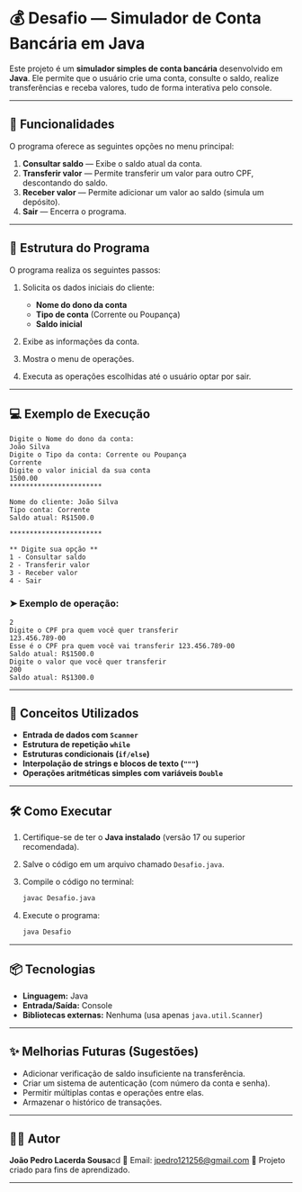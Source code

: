 # 💰 Desafio — Simulador de Conta Bancária em Java

Este projeto é um **simulador simples de conta bancária** desenvolvido em **Java**.
Ele permite que o usuário crie uma conta, consulte o saldo, realize transferências e receba valores, tudo de forma interativa pelo console.

---

## 🚀 Funcionalidades

O programa oferece as seguintes opções no menu principal:

1. **Consultar saldo** — Exibe o saldo atual da conta.
2. **Transferir valor** — Permite transferir um valor para outro CPF, descontando do saldo.
3. **Receber valor** — Permite adicionar um valor ao saldo (simula um depósito).
4. **Sair** — Encerra o programa.

---

## 🧩 Estrutura do Programa

O programa realiza os seguintes passos:

1. Solicita os dados iniciais do cliente:

   * **Nome do dono da conta**
   * **Tipo de conta** (Corrente ou Poupança)
   * **Saldo inicial**
2. Exibe as informações da conta.
3. Mostra o menu de operações.
4. Executa as operações escolhidas até o usuário optar por sair.

---

## 💻 Exemplo de Execução

```
Digite o Nome do dono da conta:
João Silva
Digite o Tipo da conta: Corrente ou Poupança
Corrente
Digite o valor inicial da sua conta
1500.00
***********************

Nome do cliente: João Silva
Tipo conta: Corrente
Saldo atual: R$1500.0

***********************

** Digite sua opção **
1 - Consultar saldo
2 - Transferir valor
3 - Receber valor 
4 - Sair
```

### ➤ Exemplo de operação:

```
2
Digite o CPF pra quem você quer transferir
123.456.789-00
Esse é o CPF pra quem você vai transferir 123.456.789-00
Saldo atual: R$1500.0
Digite o valor que você quer transferir
200
Saldo atual: R$1300.0
```

---

## 🧠 Conceitos Utilizados

* **Entrada de dados com `Scanner`**
* **Estrutura de repetição `while`**
* **Estruturas condicionais (`if/else`)**
* **Interpolação de strings e blocos de texto (`"""`)**
* **Operações aritméticas simples com variáveis `Double`**

---

## 🛠️ Como Executar

1. Certifique-se de ter o **Java instalado** (versão 17 ou superior recomendada).

2. Salve o código em um arquivo chamado `Desafio.java`.

3. Compile o código no terminal:

   ```bash
   javac Desafio.java
   ```

4. Execute o programa:

   ```bash
   java Desafio
   ```

---

## 📦 Tecnologias

* **Linguagem:** Java
* **Entrada/Saída:** Console
* **Bibliotecas externas:** Nenhuma (usa apenas `java.util.Scanner`)

---

## ✨ Melhorias Futuras (Sugestões)

* Adicionar verificação de saldo insuficiente na transferência.
* Criar um sistema de autenticação (com número da conta e senha).
* Permitir múltiplas contas e operações entre elas.
* Armazenar o histórico de transações.

---

## 👨‍💻 Autor

**João Pedro Lacerda Sousa**cd
📧 Email: [jpedro121256@gmail.com](mailto:jpedro121256@gmail.com)
📅 Projeto criado para fins de aprendizado.

---
